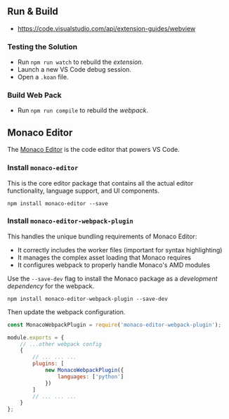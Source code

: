 ## Run & Build
- https://code.visualstudio.com/api/extension-guides/webview

### Testing the Solution
- Run `npm run watch` to rebuild the *extension*.
- Launch a new VS Code debug session.
- Open a `.koan` file.

### Build Web Pack
- Run `npm run compile` to rebuild the *webpack*.



## Monaco Editor
The [Monaco Editor](https://microsoft.github.io/monaco-editor) is the code editor that powers VS Code.


### Install `monaco-editor`
This is the core editor package that contains all the actual editor functionality, language support, and UI components.
```shell
npm install monaco-editor --save
```


### Install `monaco-editor-webpack-plugin`
This handles the unique bundling requirements of Monaco Editor:
- It correctly includes the worker files (important for syntax highlighting)
- It manages the complex asset loading that Monaco requires
- It configures webpack to properly handle Monaco's AMD modules

Use the `--save-dev` flag to install the Monaco package as a *development dependency* for the webpack.
```shell
npm install monaco-editor-webpack-plugin --save-dev
```

Then update the webpack configuration.
```javascript
const MonacoWebpackPlugin = require('monaco-editor-webpack-plugin');

module.exports = {
    // ...other webpack config
    {
        // ... ... ...
        plugins: [
            new MonacoWebpackPlugin({
                languages: ['python']
            })
        ]
        // ... ... ...
    }
};
```
